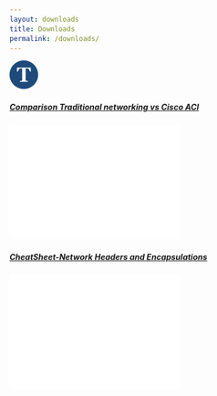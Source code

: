```yaml
---
layout: downloads
title: Downloads
permalink: /downloads/
---
```

<p><a href="{{ "/" | relative_url }}">
<img src="/images/logo.png" alt="Tom Blog" title="Tomislav Kranjec's Blog" style="width:50px">
</a></p>  

##### <a href="/downloads/traditional_network_vs_application_centric_tomislavk.blog.pdf" target="blank"> **Comparison Traditional networking vs Cisco ACI**</a>

<p>
<embed width="300" height="200" name="plugin" src="/downloads/traditional_network_vs_application_centric_tomislavk.blog.pdf" type="application/pdf">
</p> 


##### <a href="/downloads/network_headers_encapsulation_tomislavk.blog.pdf" target="blank"> **CheatSheet-Network Headers and Encapsulations**</a>  

<p>
<embed width="300" height="200" name="plugin" src="/downloads/network_headers_encapsulation_tomislavk.blog.pdf" type="application/pdf">
</p>  

